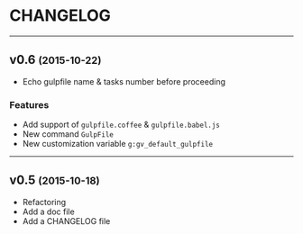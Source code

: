 CHANGELOG
=========

------------------------------

v0.6 <small>(2015-10-22)</small>
------------------------------

* Echo gulpfile name & tasks number before proceeding

### Features

* Add support of `gulpfile.coffee` & `gulpfile.babel.js`
* New command `GulpFile`
* New customization variable `g:gv_default_gulpfile`

------------------------------

v0.5 <small>(2015-10-18)</small>
------------------------------

* Refactoring
* Add a doc file
* Add a CHANGELOG file

